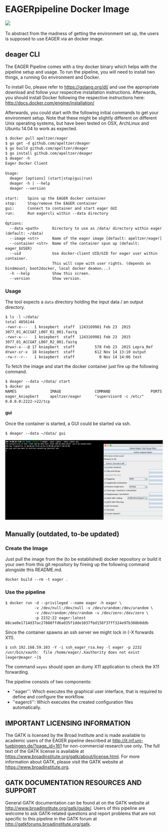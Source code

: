 # EAGERpipeline Docker Image
[![](https://imagelayers.io/badge/apeltzer/eager:latest.svg)](https://imagelayers.io/?images=apeltzer/eager:latest 'Get your own badge on imagelayers.io')

To abstract from the madness of getting the environment set up, the users is supposed to use EAGER via an docker image.

## deager CLI

The EAGER Pipeline comes with a tiny docker binary which helps with the pipeline setup and usage. 
To run the pipeline, you will need to install two things, a running Go environment and Docker.

To install Go, please refer to https://golang.org/dl/ and use the appropriate download and follow your respecitve installation instructions. Afterwards, you should install Docker following the respective instructions here:
http://docs.docker.com/engine/installation/

Afterwards, you could start with the following initial commands to get your environment setup. Note that these might be slightly different on different Unix operating systems, but have been tested on OSX, ArchLinux and Ubuntu 14.04 to work as expected. 


```
$ docker pull apeltzer/eager
$ go get -d github.com/apeltzer/deager
$ go build github.com/apeltzer/deager
$ go install github.com/apeltzer/deager
$ deager -h
Eager Docker Client

Usage:
  deager [options] (start|stop|gui|run)
  deager -h | --help
  deager --version

start:    Spins up the EAGER docker container
stop:     Stop/remove the EAGER container
gui:      Connect to container and start eager GUI
run:      Run eagercli within --data directory

Options:
  --data <path>      Directory to use as /data/ directory within eager (default: ~/data)
  --image <str>      Name of the eager image [default: apeltzer/eager]
  --container <str>  Name of the container spun up (default: eager_$USER)
  --uid              Use docker-client UID/GID for eager user within container.
                     This will cope with user rights. (depends on bindmount; boot2docker, local docker deamon...)
  -h --help          Show this screen.
  --version          Show version.
```
### Usage

The tool expects a `data` directory holding the input data / an output directory.

```
$ ls -l ~/data/
total 4856144
-rwxr-x---   1 kniepbert  staff  1243169981 Feb 23  2015 3077_01_ACCGAT_L007_R1_001.fastq
-rwxr-x---   1 kniepbert  staff  1243169981 Feb 23  2015 3077_01_ACCGAT_L007_R2_001.fastq
drwxr-x---@ 17 kniepbert  staff         578 Feb 23  2015 Lepra_Ref
drwxr-xr-x  18 kniepbert  staff         612 Nov 14 13:10 output
-rw-r--r--   1 kniepbert  staff           0 Nov 14 14:06 test

```

To fetch the image and start the docker container just fire up the following command.

```
$ deager --data ~/data/ start
$ docker ps
NAMES               IMAGE               COMMAND                  PORTS
eager_kniepbert     apeltzer/eager      "supervisord -c /etc/"   0.0.0.0:2222->22/tcp
```

#### gui

Once the container is started, a GUI could be started via ssh.

```
$ deager --data ~/data/ gui
```

![](pics/deager_gui.png)



## Manually (outdated, to-be updated)

### Create the Image

Just pull the image from the (to be established) docker repository or build it your own from this git repository by fireing up the following command alongside this README.md.

```
docker build --rm -t eager .
```

### Use the pipeline

```
$ docker run -d --privileged --name eager -h eager \
             -v /dev/null:/dev/null -v /dev/urandom:/dev/urandom \
             -v /dev/random:/dev/random -v /dev/zero:/dev/zero \
             -p 2232:22 eager:latest
88cae0e1714d37ac27888ffd6a035f1dde1037fbd158f37ff324e97b308b0ddb
```

Since the container spawns an ssh server we might lock in (-X forwards X11).

```
$ ssh 192.168.59.103 -Y -i ssh_eager_rsa.key -l eager -p 2232
/usr/bin/xauth:  file /home/eager/.Xauthority does not exist
[eager@eager ~]$
```

The command ```xeyes``` should open an dumy X11 application to check the X11 forwarding.

The pipeline consists of two components:

- ''eager'': Which executes the graphical user interface, that is required to define and configure the workflow. 
- ''eagercli'': Which executes the created configuration files automatically. 

## IMPORTANT LICENSING INFORMATION
 

The GATK is licensed by the Broad Institute and is made available to academic users of the EAGER pipeline described at http://it.inf.uni-tuebingen.de/?page_id=161 for non-commercial research use only. The full text of the GATK license is available at https://www.broadinstitute.org/gatk/about/license.html. For more information about GATK, please visit the GATK website at https://www.broadinstitute.org.
 

## GATK DOCUMENTATION RESOURCES AND SUPPORT
 

General GATK documentation can be found at on the GATK website at http://www.broadinstitute.org/gatk/guide/. Users of this pipeline are welcome to ask GATK-related questions and report problems that are not specific to this pipeline in the GATK forum at http://gatkforums.broadinstitute.org/gatk. 

